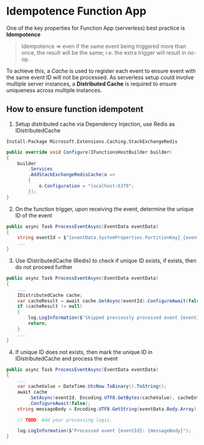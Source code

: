 # Idempotence Function App
One of the key properties for Function App (serverless)  best practice is **Idempotence**
> Idempotence => even if the same event being triggered more than once, the result will be the same; i.e. the extra trigger will result in no-op.

To achieve this, a _Cache_ is used to register each event to ensure event with the same event ID will not be processed. As serverless setup could involve multiple server instances, a **Distributed Cache** is required to ensure uniqueness across multiple instances.

## How to ensure function idempotent
1. Setup distributed cache via Dependency Injection, use Redis as IDistributedCache
```nuget
Install-Package Microsoft.Extensions.Caching.StackExchangeRedis
```
```C#
public override void Configure(IFunctionsHostBuilder builder)
{
    builder
        .Services
        .AddStackExchangeRedisCache(o =>
        {
            o.Configuration = "localhost:6379";
        });
}
```
2. On the function trigger, upon receiving the event, determine the unique ID of the event
```C#
public async Task ProcessEventAsync(EventData eventData)
{
    string eventId = $"{eventData.SystemProperties.PartitionKey}_{eventData.SystemProperties.Offset}";
    ...
}
```

3. Use IDistributedCache (Redis) to check if unique ID exists, if exists, then do not proceed further
```C#
public async Task ProcessEventAsync(EventData eventData)
{
    ...
    IDistributedCache cache;
    var cacheResult = await cache.GetAsync(eventId).ConfigureAwait(false);
    if (cacheResult != null)
    {
        log.LogInformation($"Skipped previously processed event {eventId}");
        return;
    }
    ...
}
```
4. If unique ID does not exists, then mark the unique ID in IDistributedCache and process the event
```C#
public async Task ProcessEventAsync(EventData eventData)
{
    ...
    var cacheValue = DateTime.UtcNow.ToBinary().ToString();
    await cache
        .SetAsync(eventId, Encoding.UTF8.GetBytes(cacheValue), cacheEntryOptions)
        .ConfigureAwait(false);
    string messageBody = Encoding.UTF8.GetString(eventData.Body.Array);

    // TODO: Add your processing logic.

    log.LogInformation($"Processed event {eventId}: {messageBody}");
}
```